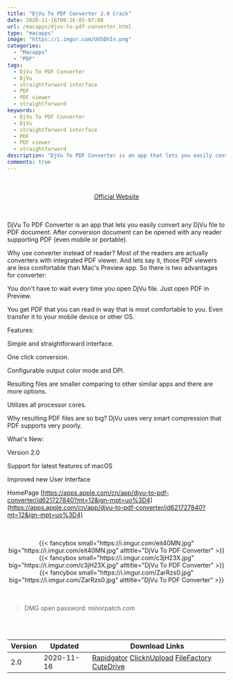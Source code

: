 ```yaml
---
title: "DjVu To PDF Converter 2.0 Crack"
date: 2020-11-16T00:16:03-07:00
url: /macapps/djvu-to-pdf-converter.html
type: "macapps"
image: "https://i.imgur.com/UUSQVIn.png"
categories:
  - "Macapps"
  - "PDF"
tags:
  - DjVu To PDF Converter
  - DjVu
  - straightforward interface
  - PDF
  - PDF viewer
  - straightforward
keywords:
  - DjVu To PDF Converter
  - DjVu
  - straightforward interface
  - PDF
  - PDF viewer
  - straightforward
description: "DjVu To PDF Converter is an app that lets you easily convert any DjVu file to PDF document. After conversion document can be opened with any reader supporting PDF"
comments: true
---
```


<br/>
<br/>
<center>
<a href="https://apps.apple.com/cn/app/djvu-to-pdf-converter/id621727840?mt=12&ign-mpt=uo%3D4" target="blank"><div class="border border-blue-500 rounded-lg transition duration-500 
    ease-in-out w-48 text-lg text-blue-500 text-center hover:bg-blue-500 hover:text-white">
  Official Website 
</div></a>
</center>
<br/>
<br/>

DjVu To PDF Converter is an app that lets you easily convert any DjVu file to PDF document. After conversion document can be opened with any reader supporting PDF (even mobile or portable).

Why use converter instead of reader? Most of the readers are actually converters with integrated PDF viewer. And lets say it, those PDF viewers are less comfortable than Mac's Preview app. So there is two advantages for converter:

You don't have to wait every time you open DjVu file. Just open PDF in Preview.

You get PDF that you can read in way that is most comfortable to you. Even transfer it to your mobile device or other OS.

Features:

Simple and straightforward interface.

One click conversion.

Configurable output color mode and DPI.

Resulting files are smaller comparing to other similar apps and there are more options.

Utilizes all processor cores.

Why resulting PDF files are so big? DjVu uses very smart compression that PDF supports very poorly.

What's New:

Version 2.0

Support for latest features of macOS

Improved new User Interface


HomePage [https://apps.apple.com/cn/app/djvu-to-pdf-converter/id621727840?mt=12&ign-mpt=uo%3D4](https://apps.apple.com/cn/app/djvu-to-pdf-converter/id621727840?mt=12&ign-mpt=uo%3D4)

<script async src="https://pagead2.googlesyndication.com/pagead/js/adsbygoogle.js"></script>
<ins class="adsbygoogle"
     style="display:block; text-align:center;"
     data-ad-layout="in-article"
     data-ad-format="fluid"
     data-ad-client="ca-pub-8746275014476192"
     data-ad-slot="5144997159"></ins>
<script>
     (adsbygoogle = window.adsbygoogle || []).push({});
</script>
<br/>
<br/>


<center>
<div class="w-full grid grid-cols-3 flex gap-2">
{{< fancybox small="https://i.imgur.com/eit40MN.jpg" big="https://i.imgur.com/eit40MN.jpg" alttitle="DjVu To PDF Converter" >}}
{{< fancybox small="https://i.imgur.com/c3jH23X.jpg" big="https://i.imgur.com/c3jH23X.jpg" alttitle="DjVu To PDF Converter" >}}
{{< fancybox small="https://i.imgur.com/ZarRzs0.jpg" big="https://i.imgur.com/ZarRzs0.jpg" alttitle="DjVu To PDF Converter" >}}
</div>
</center>

<br/>
<br/>


> DMG open password: minorpatch.com

<br/>
<br/>
<div id="history_version" class="history_version">

| Version | Updated | Download Links |
| ---- | ---- | ---- |
| 2.0 | 2020-11-16 | [Rapidgator](https://ouo.io/VubwZwj)   [ClicknUpload](https://ouo.io/JFigB0)   [FileFactory](https://ouo.io/NCmvfP9)   [CuteDrive](https://ouo.io/8SIkxX) |

</div>
